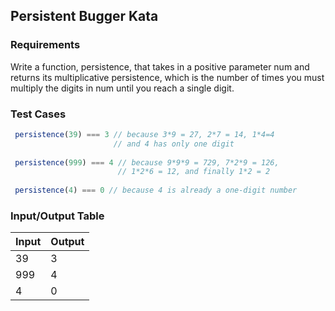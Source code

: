 ## Persistent Bugger Kata

### Requirements 

Write a function, persistence, that takes in a positive parameter num and returns its multiplicative persistence, which is the number of times you must multiply the digits in num until you reach a single digit.

### Test Cases

```JavaScript
 persistence(39) === 3 // because 3*9 = 27, 2*7 = 14, 1*4=4
                       // and 4 has only one digit
                 
 persistence(999) === 4 // because 9*9*9 = 729, 7*2*9 = 126,
                        // 1*2*6 = 12, and finally 1*2 = 2
                  
 persistence(4) === 0 // because 4 is already a one-digit number
```

### Input/Output Table

| Input                         | Output |
| :---------------------------- | :----- |
|   39                          | 3  |
|   999                         | 4  |
|   4                           | 0 |

